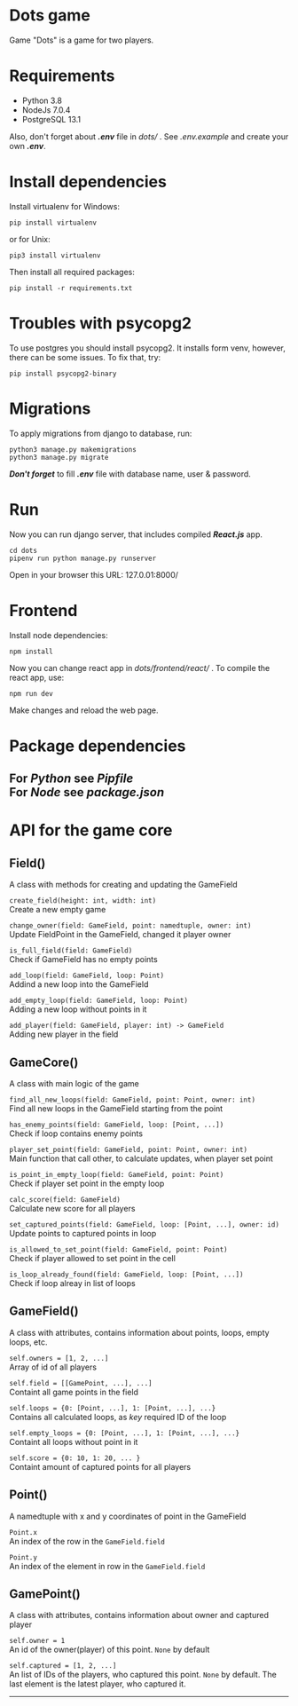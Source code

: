 # Dots game
  
Game "Dots" is a game for two players.

# Requirements
* Python 3.8
* NodeJs 7.0.4  
* PostgreSQL 13.1

Also, don't forget about ***.env*** file in *dots/* . See *.env.example* and create your own ***.env***.

# Install dependencies  
Install virtualenv for Windows:
```
pip install virtualenv
```
or for Unix:
```
pip3 install virtualenv
```

Then install all required packages:
```
pip install -r requirements.txt
```

# Troubles with psycopg2
To use postgres you should install psycopg2. It installs form venv, however, there can be some issues. To fix that, try:
```
pip install psycopg2-binary
```

# Migrations
To apply migrations from django to database, run:
```
python3 manage.py makemigrations
python3 manage.py migrate
```
***Don't forget*** to fill ***.env*** file with database name, user & password.

# Run
Now you can run django server, that includes compiled ***React.js*** app.  
```
cd dots
pipenv run python manage.py runserver
```
Open in your browser this URL: 127.0.01:8000/  

# Frontend  
Install node dependencies:
```
npm install 
```
Now you can change react app in *dots/frontend/react/* .
To compile the react app, use:
```
npm run dev
```
Make changes and reload the web page.

# Package dependencies  
For ***Python*** see ***Pipfile***  
For ***Node*** see ***package.json***
---
# API for the game core


## Field()
A class with methods for creating and updating the GameField  

`create_field(height: int, width: int)`  
Create a new empty game

`change_owner(field: GameField, point: namedtuple, owner: int)`  
Update FieldPoint in the GameField, changed it player owner

`is_full_field(field: GameField)`  
Check if GameField has no empty points

`add_loop(field: GameField, loop: Point)`  
Addind a new loop into the GameField

`add_empty_loop(field: GameField, loop: Point)`  
Adding a new loop without points in it  

`add_player(field: GameField, player: int) -> GameField`  
Adding new player in the field  


## GameCore()
A class with main logic of the game  

`find_all_new_loops(field: GameField, point: Point, owner: int)`  
Find all new loops in the GameField starting from the point  

`has_enemy_points(field: GameField, loop: [Point, ...])`  
Check if loop contains enemy points  

`player_set_point(field: GameField, point: Point, owner: int)`  
Main function that call other, to calculate updates, when player set point  

`is_point_in_empty_loop(field: GameField, point: Point)`  
Check if player set point in the empty loop  

`calc_score(field: GameField)`  
Calculate new score for all players  

`set_captured_points(field: GameField, loop: [Point, ...], owner: id)`  
Update points to captured points in loop  

`is_allowed_to_set_point(field: GameField, point: Point)`  
Check if player allowed to set point in the cell  

`is_loop_already_found(field: GameField, loop: [Point, ...])`  
Check if loop alreay in list of loops  


## GameField()
A class with attributes, contains information about points, loops, empty loops, etc.

`self.owners = [1, 2, ...]`  
Array of id of all players  

`self.field = [[GamePoint, ...], ...]`  
Containt all game points in the field  

`self.loops = {0: [Point, ...], 1: [Point, ...], ...}`  
Contains all calculated loops, as _key_ required ID of the loop  

`self.empty_loops = {0: [Point, ...], 1: [Point, ...], ...}`  
Containt all loops without point in it  

`self.score = {0: 10, 1: 20, ... }`  
Containt amount of captured points for all players  


## Point()  
A namedtuple with x and y coordinates of point in the GameField  

`Point.x`  
An index of the row in the `GameField.field`  

`Point.y`  
An index of the element in row in the `GameField.field`  


## GamePoint()  
A class with attributes, contains information about owner and captured player  

`self.owner = 1`  
An id of the owner(player) of this point. `None` by default  

`self.captured = [1, 2, ...]`  
An list of IDs of the players, who captured this point. `None` by default. The last element is the latest player, who captured it.  

---